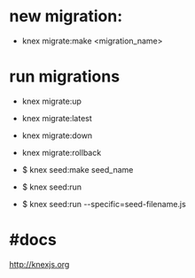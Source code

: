 # new migration:
* knex migrate:make <migration_name>

# run migrations
* knex migrate:up
* knex migrate:latest
* knex migrate:down
* knex migrate:rollback

* $ knex seed:make seed_name
* $ knex seed:run
* $ knex seed:run --specific=seed-filename.js

# #docs
http://knexjs.org
